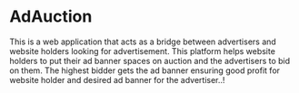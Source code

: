 # AdAuction

This is a web application that acts as a bridge between advertisers and website holders looking for advertisement.
This platform helps website holders to put their ad banner spaces on auction and the advertisers to bid on them.
The highest bidder gets the ad banner ensuring good profit for website holder and desired ad banner for the advertiser..!
